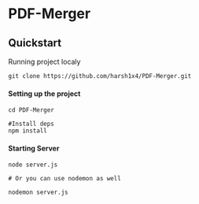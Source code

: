 # PDF-Merger

## Quickstart
Running project localy
```git
git clone https://github.com/harsh1x4/PDF-Merger.git
```

#### Setting up the project
```
cd PDF-Merger

#Install deps
npm install
```

#### Starting Server
```
node server.js

# Or you can use nodemon as well

nodemon server.js

```